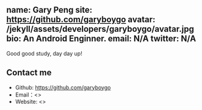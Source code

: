name: Gary Peng
site: https://github.com/garyboygo
avatar: /jekyll/assets/developers/garyboygo/avatar.jpg
bio: An Android Enginner.
email: N/A
twitter: N/A
---

Good good study, day day up!

## Contact me

- Github: <https://github.com/garyboygo>
- Email：<>
- Website: <>
